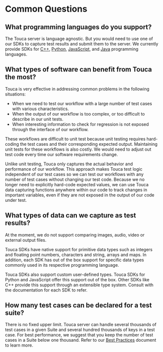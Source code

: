 # Common Questions

## What programming languages do you support?

The Touca server is language agnostic. But you would need to use one of our SDKs
to capture test results and submit them to the server. We currently provide SDKs
for [C++](/sdk/cpp/quickstart), [Python](/sdk/python/quickstart),
[JavaScript](/sdk/javascript/quickstart), and [Java](/sdk/java/quickstart)
programming languages.

## What types of software can benefit from Touca the most?

Touca is very effective in addressing common problems in the following
situations:

- When we need to test our workflow with a large number of test cases with
  various characteristics.
- When the output of our workflow is too complex, or too difficult to describe
  in our unit tests.
- When interesting information to check for regression is not exposed through
  the interface of our workflow.

These workflows are difficult to unit test because unit testing requires
hard-coding the test cases and their corresponding expected output. Maintaining
unit tests for these workflows is also costly. We would need to adjust out test
code every time our software requirements change.

Unlike unit testing, Touca only captures the actual behavior and performance of
our workflow. This approach makes Touca test logic independent of our test cases
so we can test our workflows with any number of test cases without changing our
test code. Because we no longer need to explicitly hard-code expected values, we
can use Touca data capturing functions anywhere within our code to track changes
in important variables, even if they are not exposed in the output of our code
under test.

## What types of data can we capture as test results?

At the moment, we do not support comparing images, audio, video or external
output files.

Touca SDKs have native support for primitive data types such as integers and
floating point numbers, characters and string, arrays and maps. In addition,
each SDK has out of the box support for specific data types commonly used in its
respective programming language.

Touca SDKs also support custom user-defined types. Touca SDKs for Python and
JavaScript offer this support out of the box. Other SDKs like C++ provide this
support through an extensible type system. Consult with the documentation for
each SDK to refer.

## How many test cases can be declared for a test suite?

There is no fixed upper limit. Touca server can handle several thousands of test
cases in a given Suite and several hundred thousands of keys in a test case. For
best performance, we suggest that you keep the number of test cases in a Suite
below one thousand. Refer to our [Best Practices](../guides/best-practices.md)
document to learn more.
